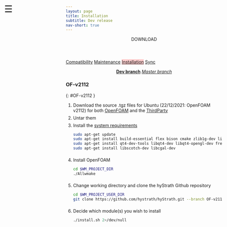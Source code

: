 ```yaml
---
layout: page
title: Installation
subtitle: Dev release
nav-short: true
--- 
```


<div id="mySidenav" class="sidenav">
  <a href="javascript:void(0)" class="closebtn" onclick="closeNav()"><i class='fa fa-times'></i></a>
  <header>DOWNLOAD</header>
  <a href="https://hystrath.github.io/download/compatibility/">Compatibility</a>
  <a href="https://hystrath.github.io/download/maintenance/">Maintenance</a>
  <a href="https://hystrath.github.io/download/dev/installation/" style="background-color:#FFCCCC">Installation</a>
  <a href="https://hystrath.github.io/download/dev/sync/">Sync</a>
</div>

<span style="position: fixed;font-size:30px;cursor:pointer; margin:0px; top:60px;left:30px;" onclick="reopenNav()">&#9776;</span>

<script>
function openNav() {
  document.getElementById("mySidenav").style.width = "210px";
  document.getElementById("mySidenav").style.transition = "0s";
}

function closeNav() {
  document.getElementById("mySidenav").style.width = "0px";
  localStorage.removeItem('show_sidenav');
}

function reopenNav() {
  document.getElementById("mySidenav").style.width = "210px";
  document.getElementById("mySidenav").style.transition = "0.5s";
  localStorage.setItem("show_sidenav", true);
}

if (localStorage.getItem("show_sidenav")) openNav()
</script>

<p align="center">
  <a class="btn btn-warning" href="https://hystrath.github.io/download/dev/installation/" role="button"><b>Dev branch</b></a>
  <a class="btn btn-outline-dark" href="https://hystrath.github.io/download/fleming/installation/" role="button"><i>Master branch</i></a>
</p>

### OF-v2112
{: #OF-v2112 }

1. Download the source .tgz files for Ubuntu (22/12/2021: OpenFOAM v2112) for both [OpenFOAM](https://sourceforge.net/projects/openfoam/files/v2112/OpenFOAM-v2112.tgz) and the [ThirdParty](https://sourceforge.net/projects/openfoam/files/v2112/ThirdParty-v2112.tgz)  
    <div style="line-height:50%;">
        <br>
    </div>
2. Untar them  
    <div style="line-height:50%;">
        <br>
    </div>
3. Install the [system requirements](https://www.openfoam.com/documentation/system-requirements.php)  
    ```sh
    sudo apt-get update
    sudo apt-get install build-essential flex bison cmake zlib1g-dev libboost-system-dev libboost-thread-dev libopenmpi-dev openmpi-bin gnuplot libreadline-dev libncurses-dev libxt-dev
    sudo apt-get install qt4-dev-tools libqt4-dev libqt4-opengl-dev freeglut3-dev libqtwebkit-dev
    sudo apt-get install libscotch-dev libcgal-dev
    ```
    <div style="line-height:50%;">
        <br>
    </div>
4. Install OpenFOAM    
    ```sh
    cd $WM_PROJECT_DIR
    ./Allwmake
    ```
    <div style="line-height:50%;">
        <br>
    </div>
5. Change working directory and clone the hyStrath Github repository   
    ```sh
    cd $WM_PROJECT_USER_DIR
    git clone https://github.com/hystrath/hyStrath.git --branch OF-v2112 --single-branch && cd hyStrath/
    ```
    <div style="line-height:50%;">
        <br>
    </div>
6. Decide which module(s) you wish to install  
    ```sh 
    ./install.sh 2>/dev/null
    ```
